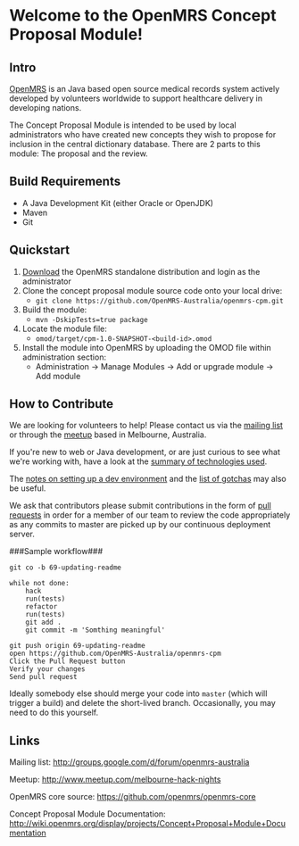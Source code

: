 Welcome to the OpenMRS Concept Proposal Module!
===============================================

Intro
-----

[OpenMRS](http://openmrs.org) is an Java based open source medical records system
actively developed by volunteers worldwide to support healthcare delivery in
developing nations.

The Concept Proposal Module is intended to be used by local administrators
who have created new concepts they wish to propose for inclusion in the central
dictionary database.  There are 2 parts to this module: The proposal and the review.


Build Requirements
------------------

* A Java Development Kit (either Oracle or OpenJDK)
* Maven
* Git


Quickstart
----------

1. [Download](http://openmrs.org/download/) the OpenMRS standalone distribution and login as the administrator
2. Clone the concept proposal module source code onto your local drive:
    * `git clone https://github.com/OpenMRS-Australia/openmrs-cpm.git`
3. Build the module:
    * `mvn -DskipTests=true package`
4. Locate the module file:
    * `omod/target/cpm-1.0-SNAPSHOT-<build-id>.omod`
5. Install the module into OpenMRS by uploading the OMOD file within administration section:
    * Administration -> Manage Modules -> Add or upgrade module -> Add module


How to Contribute
-----------------

We are looking for volunteers to help!  Please contact us via the [mailing list](http://groups.google.com/d/forum/openmrs-australia)
or through the [meetup](http://www.meetup.com/melbourne-hack-nights) based in Melbourne, Australia.

If you're new to web or Java development, or are just curious to see what we're working with, have a look at
the [summary of technologies used](https://github.com/OpenMRS-Australia/openmrs-cpm/wiki/Resources).

The [notes on setting up a dev environment](https://github.com/OpenMRS-Australia/openmrs-cpm/wiki/HowTo) and the [list of gotchas](https://github.com/OpenMRS-Australia/openmrs-cpm/wiki/Gotchas) may also be useful.

We ask that contributors please submit contributions in the form of [pull
requests](https://help.github.com/articles/using-pull-requests) in order for a
member of our team to review the code appropriately as any commits to master
are picked up by our continuous deployment server.

###Sample workflow###

    git co -b 69-updating-readme

    while not done:
        hack
        run(tests)
        refactor
        run(tests)
        git add .
        git commit -m 'Somthing meaningful'

    git push origin 69-updating-readme
    open https://github.com/OpenMRS-Australia/openmrs-cpm
    Click the Pull Request button
    Verify your changes
    Send pull request

Ideally somebody else should merge your code into `master` (which will trigger
a build) and delete the short-lived branch. Occasionally, you may need to do
this yourself.

Links
-----

Mailing list: http://groups.google.com/d/forum/openmrs-australia

Meetup: http://www.meetup.com/melbourne-hack-nights

OpenMRS core source: https://github.com/openmrs/openmrs-core

Concept Proposal Module Documentation:
http://wiki.openmrs.org/display/projects/Concept+Proposal+Module+Documentation


